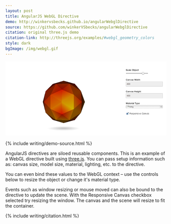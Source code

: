 ```yaml
---
layout: post
title: AngularJS WebGL Directive
demo: http://winkervsbecks.github.io/angularWebglDirective
source: https://github.com/winkerVSbecks/angularWebglDirective
citation: original three.js demo
citation-link: http://threejs.org/examples/#webgl_geometry_colors
style: dark
bgImage: /img/webgl.gif
---
```


![angularJS webGL Directive](/img/angularWebGL.png)

{% include writing/demo-source.html %}

AngularJS directives are siloed reusable components. This is an example of a WebGL directive built using  [three.js](http://threejs.org/). You can pass setup information such as: canvas size, model size, material, lighting, etc. to the directive.

You can even bind these values to the WebGL context – use the controls below to resize the object or change it's material type.

Events such as window resizing or mouse moved can also be bound to the directive to update the scene. With the Responsive Canvas checkbox selected try resizing the window. The canvas and the scene will resize to fit the container.

{% include writing/citation.html %}
